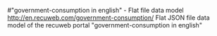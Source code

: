 #"government-consumption in english" - Flat file data model
http://en.recuweb.com/government-consumption/
Flat JSON file data model of the recuweb portal "government-consumption in english"
